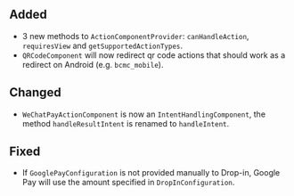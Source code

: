 [//]: # (This file will be used for the release notes on GitHub when publishing.)
[//]: # (Types of changes: `Added` `Changed` `Deprecated` `Removed` `Fixed` `Security`)
[//]: # (Example:)
[//]: # (## Added)
[//]: # ( - New payment method)
[//]: # (## Changed)
[//]: # ( - DropIn service's package changed from `com.adyen.dropin` to `com.adyen.dropin.services`)
[//]: # ( # Deprecated)
[//]: # ( - Configurations public constructor are deprecated, please use each Configuration's builder to make a Configuration object)

## Added
- 3 new methods to `ActionComponentProvider`: `canHandleAction`, `requiresView` and `getSupportedActionTypes`.
- `QRCodeComponent` will now redirect qr code actions that should work as a redirect on Android (e.g. `bcmc_mobile`). 

## Changed
- `WeChatPayActionComponent` is now an `IntentHandlingComponent`, the method `handleResultIntent` is renamed to `handleIntent`.

## Fixed
- If `GooglePayConfiguration` is not provided manually to Drop-in, Google Pay will use the amount specified in `DropInConfiguration`.
